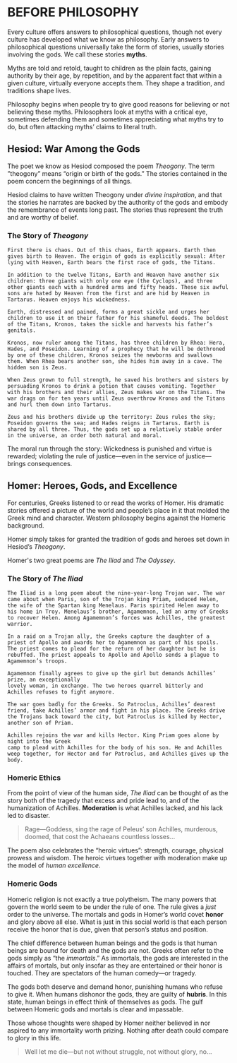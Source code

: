 # BEFORE PHILOSOPHY

Every culture offers answers to philosophical questions, though not every culture has developed what we know as philosophy. Early answers to philosophical questions universally take the form of stories, usually stories involving the gods. We call these stories **myths**.

Myths are told and retold, taught to children as the plain facts, gaining authority by their age, by repetition, and by the apparent fact that within a given culture, virtually everyone accepts them. They shape a tradition, and traditions shape lives.

Philosophy begins when people try to give good reasons for believing or not believing these myths. Philosophers look at myths with a critical eye, sometimes defending them and sometimes appreciating what myths try to do, but often attacking myths’ claims to literal truth.

## Hesiod: War Among the Gods

The poet we know as Hesiod composed the poem *Theogony*. The term ”theogony” means “origin or birth of the gods.” The stories contained in the poem concern the beginnings of all things.

Hesiod claims to have written Theogony under *divine inspiration*, and that the stories he narrates are backed by the authority of the gods and embody the remembrance of events long past. The stories thus represent the truth and are worthy of belief.

### The Story of *Theogony*

    First there is chaos. Out of this chaos, Earth appears. Earth then gives birth to Heaven. The origin of gods is explicitly sexual: After lying with Heaven, Earth bears the first race of gods, the Titans.

    In addition to the twelve Titans, Earth and Heaven have another six children: three giants with only one eye (the Cyclops), and three other giants each with a hundred arms and fifty heads. These six awful sons are hated by Heaven from the first and are hid by Heaven in Tartarus. Heaven enjoys his wickedness.

    Earth, distressed and pained, forms a great sickle and urges her children to use it on their father for his shameful deeds. The boldest of the Titans, Kronos, takes the sickle and harvests his father’s genitals.

    Kronos, now ruler among the Titans, has three children by Rhea: Hera, Hades, and Poseidon. Learning of a prophecy that he will be dethroned by one of these children, Kronos seizes the newborns and swallows them. When Rhea bears another son, she hides him away in a cave. The hidden son is Zeus.

    When Zeus grown to full strength, he saved his brothers and sisters by persuading Kronos to drink a potion that causes vomiting. Together with his brothers and their allies, Zeus makes war on the Titans. The war drags on for ten years until Zeus overthrow Kronos and the Titans and hurl them down into Tartarus.

    Zeus and his brothers divide up the territory: Zeus rules the sky; Poseidon governs the sea; and Hades reigns in Tartarus. Earth is shared by all three. Thus, the gods set up a relatively stable order in the universe, an order both natural and moral.

The moral run through the story: Wickedness is punished and virtue is rewarded; violating the rule of justice—even in the service of justice—brings consequences.

## Homer: Heroes, Gods, and Excellence

For centuries, Greeks listened to or read the works of Homer. His dramatic stories offered a picture of the world and people’s place in it that molded the Greek mind and character. Western philosophy begins against the Homeric background.

Homer simply takes for granted the tradition of gods and heroes set down in Hesiod’s *Theogony*.

Homer's two great poems are *The Iliad* and *The Odyssey*.

### The Story of *The Iliad*

    The Iliad is a long poem about the nine-year-long Trojan war. The war came about when Paris, son of the Trojan king Priam, seduced Helen, the wife of the Spartan king Menelaus. Paris spirited Helen away to his home in Troy. Menelaus’s brother, Agamemnon, led an army of Greeks to recover Helen. Among Agamemnon’s forces was Achilles, the greatest warrior.

    In a raid on a Trojan ally, the Greeks capture the daughter of a priest of Apollo and awards her to Agamemnon as part of his spoils. The priest comes to plead for the return of her daughter but he is rebuffed. The priest appeals to Apollo and Apollo sends a plague to Agamemnon’s troops.

    Agamemnon finally agrees to give up the girl but demands Achilles’ prize, an exceptionally
    lovely woman, in exchange. The two heroes quarrel bitterly and Achilles refuses to fight anymore.

    The war goes badly for the Greeks. So Patroclus, Achilles’ dearest friend, take Achilles’ armor and fight in his place. The Greeks drive the Trojans back toward the city, but Patroclus is killed by Hector, another son of Priam.

    Achilles rejoins the war and kills Hector. King Priam goes alone by night into the Greek
    camp to plead with Achilles for the body of his son. He and Achilles weep together, for Hector and for Patroclus, and Achilles gives up the body.

### Homeric Ethics

From the point of view of the human side, *The Iliad* can be thought of as the story both of the tragedy that excess and pride lead to, and of the humanization of Achilles. **Moderation** is what Achilles lacked, and his lack led to disaster.
> Rage—Goddess, sing the rage of Peleus’ son Achilles, murderous, doomed, that cost the Achaeans countless losses...

The poem also celebrates the “heroic virtues”: strength, courage, physical prowess and wisdom. The heroic virtues together with moderation make up the model of *human excellence*.

### Homeric Gods

Homeric religion is not exactly a true polytheism. The many powers that govern the world seem to be under the rule of one. The rule gives a *just* order to the universe. The mortals and gods in Homer’s world covet **honor** and glory above all else. What is just in this social world is that each person receive the honor that is due, given that person’s status and position.

The chief difference between human beings and the gods is that human beings are bound for death and the gods are not. Greeks often refer to the gods simply as “the *immortals*.” As immortals, the gods are interested in the affairs of mortals, but only insofar as they are entertained or their honor is touched. They are spectators of the human comedy—or tragedy.

The gods both deserve and demand honor, punishing humans who refuse to give it. When humans dishonor the gods, they are guilty of **hubris**. In this state, human beings in effect think of themselves as gods. The gulf between Homeric gods and mortals is clear and impassable.

Those whose thoughts were shaped by Homer neither believed in nor aspired to any immortality worth prizing. Nothing after death could compare to glory in this life.
> Well let me die—but not without struggle, not without glory, no...
